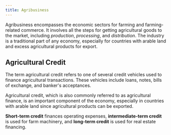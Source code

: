 ```yaml
---
title: Agribusiness
---
```


Agribusiness encompasses the economic sectors for farming and farming-related commerce.
It involves all the steps for getting agricultural goods to the market,
including _production_, _processing_, and _distribution_.
The industry is a traditional part of any economy, especially for countries with arable land and
excess agricultural products for export.

## Agricultural Credit

The term agricultural credit refers to one of several credit vehicles used to finance agricultural transactions.
These vehicles include loans, notes, bills of exchange, and banker's acceptances.

Agricultural credit, which is also commonly referred to as agricultural finance, is an important component of
the economy, especially in countries with arable land since agricultural products can be exported.

**Short-term credit** finances operating expenses,
**intermediate-term credit** is used for farm machinery,
and **long-term credit** is used for real estate financing.
